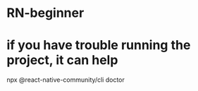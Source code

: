 # RN-beginner

# if you have trouble running the project, it can help

npx @react-native-community/cli doctor
